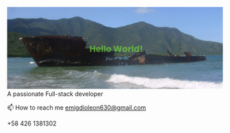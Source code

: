
<img src="https://github.com/notrexxx/notrexxx/blob/main/assets/banner.png" alt="Hello world">
A passionate Full-stack developer

📫 How to reach me emigdioleon630@gmail.com

+58 426 1381302

       
       
<!--
**notrexxx/notrexxx** is a ✨ _special_ ✨ repository because its `README.md` (this file) appears on your GitHub profile.

Here are some ideas to get you started:

- 🔭 I’m currently working on ...
- 🌱 I’m currently learning ...
- 👯 I’m looking to collaborate on ...
- 🤔 I’m looking for help with ...
- 💬 Ask me about ...
- 📫 How to reach me: ...
- 😄 Pronouns: ...
- ⚡ Fun fact: ...
-->
